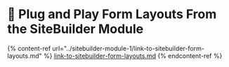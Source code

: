 # 🧞 Plug and Play Form Layouts From the SiteBuilder Module

{% content-ref url="../sitebuilder-module-1/link-to-sitebuilder-form-layouts.md" %}
[link-to-sitebuilder-form-layouts.md](../sitebuilder-module-1/link-to-sitebuilder-form-layouts.md)
{% endcontent-ref %}

